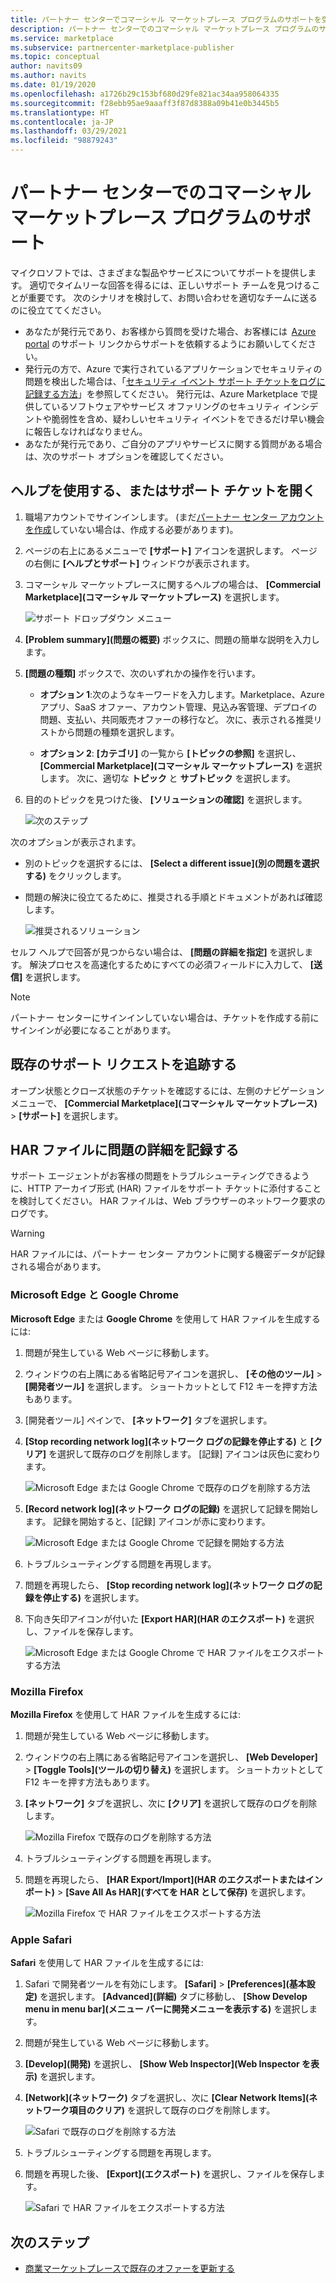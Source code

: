 ```yaml
---
title: パートナー センターでコマーシャル マーケットプレース プログラムのサポートを受ける
description: パートナー センターでのコマーシャル マーケットプレース プログラムのサポート オプションについて説明します。サポート リクエストの提出方法も記載します。
ms.service: marketplace
ms.subservice: partnercenter-marketplace-publisher
ms.topic: conceptual
author: navits09
ms.author: navits
ms.date: 01/19/2020
ms.openlocfilehash: a1726b29c153bf680d29fe821ac34aa958064335
ms.sourcegitcommit: f28ebb95ae9aaaff3f87d8388a09b41e0b3445b5
ms.translationtype: HT
ms.contentlocale: ja-JP
ms.lasthandoff: 03/29/2021
ms.locfileid: "98879243"
---
```

# <a name="support-for-the-commercial-marketplace-program-in-partner-center"></a>パートナー センターでのコマーシャル マーケットプレース プログラムのサポート

マイクロソフトでは、さまざまな製品やサービスについてサポートを提供します。 適切でタイムリーな回答を得るには、正しいサポート チームを見つけることが重要です。 次のシナリオを検討して、お問い合わせを適切なチームに送るのに役立ててください。

- あなたが発行元であり、お客様から質問を受けた場合、お客様には  [Azure portal](https://portal.azure.com/) のサポート リンクからサポートを依頼するようにお願いしてください。
- 発行元の方で、Azure で実行されているアプリケーションでセキュリティの問題を検出した場合は、「[セキュリティ イベント サポート チケットをログに記録する方法](../security/fundamentals/event-support-ticket.md)」を参照してください。 発行元は、Azure Marketplace で提供しているソフトウェアやサービス オファリングのセキュリティ インシデントや脆弱性を含め、疑わしいセキュリティ イベントをできるだけ早い機会に報告しなければなりません。
- あなたが発行元であり、ご自分のアプリやサービスに関する質問がある場合は、次のサポート オプションを確認してください。

## <a name="get-help-or-open-a-support-ticket"></a>ヘルプを使用する、またはサポート チケットを開く

1. 職場アカウントでサインインします。 (まだ[パートナー センター アカウントを作成](partner-center-portal/create-account.md)していない場合は、作成する必要があります)。

1. ページの右上にあるメニューで **[サポート]** アイコンを選択します。 ページの右側に **[ヘルプとサポート]** ウィンドウが表示されます。

1. コマーシャル マーケットプレースに関するヘルプの場合は、 **[Commercial Marketplace]\(コマーシャル マーケットプレース\)** を選択します。

   ![サポート ドロップダウン メニュー](./media/support/commercial-marketplace-support-pane.png)

1. **[Problem summary]\(問題の概要\)** ボックスに、問題の簡単な説明を入力します。

1. **[問題の種類]** ボックスで、次のいずれかの操作を行います。

    - **オプション 1**:次のようなキーワードを入力します。Marketplace、Azure アプリ、SaaS オファー、アカウント管理、見込み客管理、デプロイの問題、支払い、共同販売オファーの移行など。 次に、表示される推奨リストから問題の種類を選択します。

    - **オプション 2**: **[カテゴリ]** の一覧から **[トピックの参照]** を選択し、 **[Commercial Marketplace]\(コマーシャル マーケットプレース\)** を選択します。 次に、適切な **トピック** と **サブトピック** を選択します。

1. 目的のトピックを見つけた後、 **[ソリューションの確認]** を選択します。

    ![次のステップ](./media/support/next-step.png)

次のオプションが表示されます。

- 別のトピックを選択するには、 **[Select a different issue]\(別の問題を選択する\)** をクリックします。
- 問題の解決に役立てるために、推奨される手順とドキュメントがあれば確認します。

    ![推奨されるソリューション](./media/support/recommended-solutions.png)

セルフ ヘルプで回答が見つからない場合は、 **[問題の詳細を指定]** を選択します。 解決プロセスを高速化するためにすべての必須フィールドに入力して、 **[送信]** を選択します。

>[!Note]
>パートナー センターにサインインしていない場合は、チケットを作成する前にサインインが必要になることがあります。

## <a name="track-your-existing-support-requests"></a>既存のサポート リクエストを追跡する

オープン状態とクローズ状態のチケットを確認するには、左側のナビゲーション メニューで、 **[Commercial Marketplace]\(コマーシャル マーケットプレース\)**  >  **[サポート]** を選択します。

## <a name="record-issue-details-with-a-har-file"></a>HAR ファイルに問題の詳細を記録する

サポート エージェントがお客様の問題をトラブルシューティングできるように、HTTP アーカイブ形式 (HAR) ファイルをサポート チケットに添付することを検討してください。 HAR ファイルは、Web ブラウザーのネットワーク要求のログです。

> [!WARNING]
> HAR ファイルには、パートナー センター アカウントに関する機密データが記録される場合があります。

### <a name="microsoft-edge-and-google-chrome"></a>Microsoft Edge と Google Chrome

**Microsoft Edge** または **Google Chrome** を使用して HAR ファイルを生成するには:

1. 問題が発生している Web ページに移動します。
2. ウィンドウの右上隅にある省略記号アイコンを選択し、 **[その他のツール]**  >  **[開発者ツール]** を選択します。 ショートカットとして F12 キーを押す方法もあります。
3. [開発者ツール] ペインで、 **[ネットワーク]** タブを選択します。
4. **[Stop recording network log]\(ネットワーク ログの記録を停止する\)** と **[クリア]** を選択して既存のログを削除します。 [記録] アイコンは灰色に変わります。

    ![Microsoft Edge または Google Chrome で既存のログを削除する方法](media/support/chromium-stop-clear-session.png)

5. **[Record network log]\(ネットワーク ログの記録\)** を選択して記録を開始します。 記録を開始すると、[記録] アイコンが赤に変わります。

    ![Microsoft Edge または Google Chrome で記録を開始する方法](media/support/chromium-start-session.png)

6. トラブルシューティングする問題を再現します。
7. 問題を再現したら、 **[Stop recording network log]\(ネットワーク ログの記録を停止する\)** を選択します。
8. 下向き矢印アイコンが付いた **[Export HAR]\(HAR のエクスポート\)** を選択し、ファイルを保存します。

    ![Microsoft Edge または Google Chrome で HAR ファイルをエクスポートする方法](media/support/chromium-network-export-har.png)

### <a name="mozilla-firefox"></a>Mozilla Firefox

**Mozilla Firefox** を使用して HAR ファイルを生成するには:

1. 問題が発生している Web ページに移動します。
1. ウィンドウの右上隅にある省略記号アイコンを選択し、 **[Web Developer]**  >  **[Toggle Tools]\(ツールの切り替え\)** を選択します。 ショートカットとして F12 キーを押す方法もあります。
1. **[ネットワーク]** タブを選択し、次に **[クリア]** を選択して既存のログを削除します。

    ![Mozilla Firefox で既存のログを削除する方法](media/support/firefox-clear-session.png)

1. トラブルシューティングする問題を再現します。
1. 問題を再現したら、 **[HAR Export/Import]\(HAR のエクスポートまたはインポート\)**  >  **[Save All As HAR]\(すべてを HAR として保存\)** を選択します。

    ![Mozilla Firefox で HAR ファイルをエクスポートする方法](media/support/firefox-network-export-har.png)

### <a name="apple-safari"></a>Apple Safari

**Safari** を使用して HAR ファイルを生成するには:

1. Safari で開発者ツールを有効にします。 **[Safari]**  >  **[Preferences]\(基本設定\)** を選択します。 **[Advanced]\(詳細\)** タブに移動し、 **[Show Develop menu in menu bar]\(メニュー バーに開発メニューを表示する\)** を選択します。
1. 問題が発生している Web ページに移動します。
1. **[Develop]\(開発\)** を選択し、 **[Show Web Inspector]\(Web Inspector を表示\)** を選択します。
1. **[Network]\(ネットワーク\)** タブを選択し、次に **[Clear Network Items]\(ネットワーク項目のクリア\)** を選択して既存のログを削除します。

    ![Safari で既存のログを削除する方法](media/support/safari-clear-session.png)

1. トラブルシューティングする問題を再現します。
1. 問題を再現した後、 **[Export]\(エクスポート\)** を選択し、ファイルを保存します。

    ![Safari で HAR ファイルをエクスポートする方法](media/support/safari-network-export-har.png)

## <a name="next-steps"></a>次のステップ

- [商業マーケットプレースで既存のオファーを更新する](partner-center-portal/update-existing-offer.md)